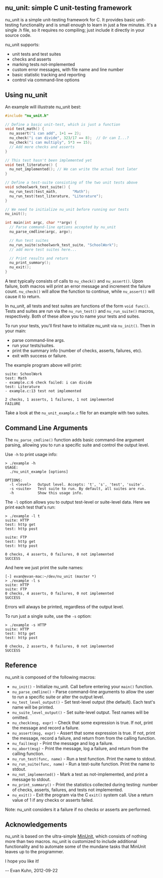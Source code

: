 ## nu_unit: simple C unit-testing framework

nu_unit is a simple unit-testing framework for C. It provides basic unit-testing
functionality and is small enough to learn in just a few minutes. It's a single
.h file, so it requires no compiling; just include it directly in your
source code.

nu_unit supports:
- unit tests and test suites
- checks and asserts
- marking tests not-implemented
- custom error messages, with file name and line number
- basic statistic tracking and reporting
- control via command-line options

## Using nu_unit

An example will illustrate nu_unit best:

```c
#include "nu_unit.h"

// Define a basic unit-test, which is just a function
void test_math() {
  nu_assert("i can add", 1+1 == 2);
  nu_check("i can divide", 323/17 == 8);  // Or can I...?
  nu_check("i can multiply", 5*3 == 15);
  // Add more checks and asserts
}

// This test hasn't been implemented yet
void test_literature() {
  nu_not_implemented(); // We can write the actual test later
}

// Define a test-suite consisting of the two unit tests above
void schoolwork_test_suite() {
  nu_run_test(test_math,       "Math");
  nu_run_test(test_literature, "Literature");
}

// We need to initialize nu_unit before running our tests
nu_init();

int main(int argc, char **argv) {
  // Parse command-line options accepted by nu_unit
  nu_parse_cmdline(argc, argv);

  // Run test suites
  nu_run_suite(schoolwork_test_suite, "SchoolWork");
  // add more test suites here...

  // Print results and return
  nu_print_summary();
  nu_exit();
}
```

A test typically consists of calls to `nu_check()` and `nu_assert()`. Upon
failure, both macros will print an error message and increment the failure
count. `nu_check()` will allow the function to continue, while `nu_assert()`
will cause it to return.

In nu_unit, all tests and test suites are functions of the form `void func()`.
Tests and suites are run via the `nu_run_test()` and `nu_run_suite()` macros,
respectively. Both of these allow you to name your tests and suites.

To run your tests, you'll first have to initialize nu_unit via `nu_init()`.
Then in your main:
- parse command-line args.
- run your tests/suites.
- print the summary info (number of checks, asserts, failures, etc).
- exit with success or failure.

The example program above will print:

```
suite: SchoolWork
test: Math
- example.c:6 check failed: i can divide
test: Literature
- example.c:13 test not implemented

2 checks, 1 asserts, 1 failures, 1 not implemented
FAILURE
```

Take a look at the `nu_unit_example.c` file for an example with two suites.

## Command Line Arguments

The `nu_parse_cmdline()` function adds basic command-line argument parsing,
allowing you to run a specific suite and control the output level.

Use `-h` to print usage info:

```
> ./example -h
USAGE:
  ./nu_unit_example [options]

OPTIONS:
  -l <level>   Output level. Accepts: 't', 's', 'test', 'suite'.
  -s <suite>   Test suite to run. By default, all suites are run.
  -h           Show this usage info.
```

The `-l` option allows you to output test-level or suite-level data. Here we
print each test that's run:

```
> ./example -l t
suite: HTTP
test: http get
test: http post

suite: FTP
test: http get
test: http post

0 checks, 4 asserts, 0 failures, 0 not implemented
SUCCESS
```

And here we just print the suite names:

```
[-] evan@evan-mac:~/dev/nu_unit (master *)
> ./example -l s
suite: HTTP
suite: FTP
0 checks, 4 asserts, 0 failures, 0 not implemented
SUCCESS
```

Errors will always be printed, regardless of the output level.

To run just a single suite, use the `-s` option:

```
> ./example -s HTTP
suite: HTTP
test: http get
test: http post

0 checks, 2 asserts, 0 failures, 0 not implemented
SUCCESS
```

## Reference

nu_unit is composed of the following macros:

- `nu_init()`                - Initialize nu_unit. Call before entering your
                               `main()` function.
- `nu_parse_cmdline()`       - Parse command-line arguments to allow the user to
                               run a specific suite or alter the output level.
- `nu_test_level_output()`   - Set test-level output (the default). Each test's
                               name will be printed.
- `nu_suite_level_output()`  - Set suite-level output. Test names will be omitted.
- `nu_check(msg, expr)`      - Check that some expression is true. If not, print
                               the message and record a failure.
- `nu_assert(msg, expr)`     - Assert that some expression is true. If not, print
                               the message, record a failure, and return from
                               from the calling function.
- `nu_fail(msg)`             - Print the message and log a failure.
- `nu_abort(msg)`            - Print the message, log a failure, and return from
                               the calling function.
- `nu_run_test(func, name)`  - Run a test function. Print the name to stdout.
- `nu_run_suite(func, name)` - Run a test-suite function. Print the name to stdout.
- `nu_not_implemented()`     - Mark a test as not-implemented, and print a message
                               to stdout.
- `nu_print_summary()`       - Print the statistics collected during testing:
                               number of checks, asserts, failures, and tests not
                               implemented.
- `nu_exit()`                - Exit the program via the C `exit()` system call.
                               Use a return value of 1 if any checks or asserts
                               failed.

Note: nu_unit considers it a failure if no checks or asserts are performed.

## Acknowledgements

nu_unit is based on the ultra-simple [MinUnit](http://www.jera.com/techinfo/jtns/jtn002.html),
which consists of nothing more than two macros. nu_unit is customized to include
additional functionality and to automate some of the mundane tasks that MinUnit
leaves up to the programmer.

I hope you like it!

-- Evan Kuhn, 2012-09-22
